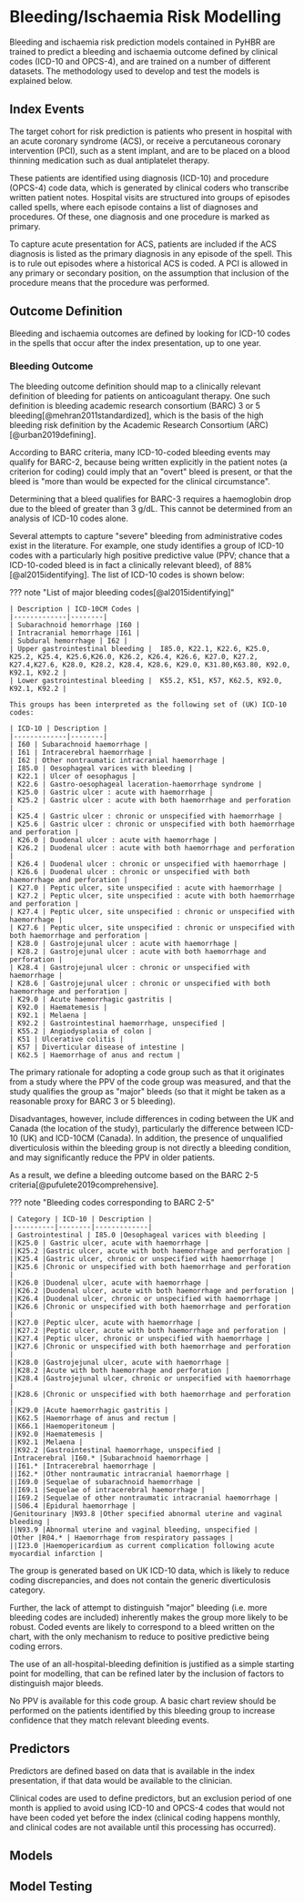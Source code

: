 # Bleeding/Ischaemia Risk Modelling

Bleeding and ischaemia risk prediction models contained in PyHBR are trained to predict a bleeding and ischaemia outcome defined by clinical codes (ICD-10 and OPCS-4), and are trained on a number of different datasets. The methodology used to develop and test the models is explained below.

## Index Events

The target cohort for risk prediction is patients who present in hospital with an acute coronary syndrome (ACS), or receive a percutaneous coronary intervention (PCI), such as a stent implant, and are to be placed on a blood thinning medication such as dual antiplatelet therapy. 

These patients are identified using diagnosis (ICD-10) and procedure (OPCS-4) code data, which is generated by clinical coders who transcribe written patient notes. Hospital visits are structured into groups of episodes called spells, where each episode contains a list of diagnoses and procedures. Of these, one diagnosis and one procedure is marked as primary.

To capture acute presentation for ACS, patients are included if the ACS diagnosis is listed as the primary diagnosis in any episode of the spell. This is to rule out episodes where a historical ACS is coded. A PCI is allowed in any primary or secondary position, on the assumption that inclusion of the procedure means that the procedure was performed.

## Outcome Definition

Bleeding and ischaemia outcomes are defined by looking for ICD-10 codes in the spells that occur after the index presentation, up to one year.

### Bleeding Outcome

The bleeding outcome definition should map to a clinically relevant definition of bleeding for patients on anticoagulant therapy. One such definition is bleeding academic research consortium (BARC) 3 or 5 bleeding[@mehran2011standardized], which is the basis of the high bleeding risk definition by the Academic Research Consortium (ARC)[@urban2019defining].

According to BARC criteria, many ICD-10-coded bleeding events may qualify for BARC-2, because being written explicitly in the patient notes (a criterion for coding) could imply that an "overt" bleed is present, or that the bleed is "more than would be expected for the clinical circumstance". 

Determining that a bleed qualifies for BARC-3 requires a haemoglobin drop due to the bleed of greater than 3 g/dL. This cannot be determined from an analysis of ICD-10 codes alone. 

Several attempts to capture "severe" bleeding from administrative codes exist in the literature. For example, one study identifies a group of ICD-10 codes with a particularly high positive predictive value (PPV; chance that a ICD-10-coded bleed is in fact a clinically relevant bleed), of 88%[@al2015identifying]. The list of ICD-10 codes is shown below:

??? note "List of major bleeding codes[@al2015identifying]"

    | Description | ICD-10CM Codes |
    |-------------|--------|
    | Subarachnoid hemorrhage |I60 |
    | Intracranial hemorrhage |I61 |
    | Subdural hemorrhage | I62 |
    | Upper gastrointestinal bleeding |  I85.0, K22.1, K22.6, K25.0, K25.2, K25.4, K25.6,K26.0, K26.2, K26.4, K26.6, K27.0, K27.2, K27.4,K27.6, K28.0, K28.2, K28.4, K28.6, K29.0, K31.80,K63.80, K92.0, K92.1, K92.2 |
    | Lower gastrointestinal bleeding |  K55.2, K51, K57, K62.5, K92.0, K92.1, K92.2 |

    This groups has been interpreted as the following set of (UK) ICD-10 codes:

    | ICD-10 | Description |
    |-------------|--------|
    | I60 | Subarachnoid haemorrhage |
    | I61 | Intracerebral haemorrhage |
    | I62 | Other nontraumatic intracranial haemorrhage |
    | I85.0 | Oesophageal varices with bleeding |
    | K22.1 | Ulcer of oesophagus |
    | K22.6 | Gastro-oesophageal laceration-haemorrhage syndrome |
    | K25.0 | Gastric ulcer : acute with haemorrhage |
    | K25.2 | Gastric ulcer : acute with both haemorrhage and perforation |
    | K25.4 | Gastric ulcer : chronic or unspecified with haemorrhage |
    | K25.6 | Gastric ulcer : chronic or unspecified with both haemorrhage and perforation |
    | K26.0 | Duodenal ulcer : acute with haemorrhage |
    | K26.2 | Duodenal ulcer : acute with both haemorrhage and perforation |
    | K26.4 | Duodenal ulcer : chronic or unspecified with haemorrhage |
    | K26.6 | Duodenal ulcer : chronic or unspecified with both haemorrhage and perforation |
    | K27.0 | Peptic ulcer, site unspecified : acute with haemorrhage |
    | K27.2 | Peptic ulcer, site unspecified : acute with both haemorrhage and perforation |
    | K27.4 | Peptic ulcer, site unspecified : chronic or unspecified with haemorrhage |
    | K27.6 | Peptic ulcer, site unspecified : chronic or unspecified with both haemorrhage and perforation |
    | K28.0 | Gastrojejunal ulcer : acute with haemorrhage |
    | K28.2 | Gastrojejunal ulcer : acute with both haemorrhage and perforation |
    | K28.4 | Gastrojejunal ulcer : chronic or unspecified with haemorrhage |
    | K28.6 | Gastrojejunal ulcer : chronic or unspecified with both haemorrhage and perforation |
    | K29.0 | Acute haemorrhagic gastritis |
    | K92.0 | Haematemesis |
    | K92.1 | Melaena |
    | K92.2 | Gastrointestinal haemorrhage, unspecified |
    | K55.2 | Angiodysplasia of colon |
    | K51 | Ulcerative colitis |
    | K57 | Diverticular disease of intestine |
    | K62.5 | Haemorrhage of anus and rectum |

The primary rationale for adopting a code group such as that it originates from a study where the PPV of the code group was measured, and that the study qualifies the group as "major" bleeds (so that it might be taken as a reasonable proxy for BARC 3 or 5 bleeding).

Disadvantages, however, include differences in coding between the UK and Canada (the location of the study), particularly the difference between ICD-10 (UK) and ICD-10CM (Canada). In addition, the presence of unqualified diverticulosis within the bleeding group is not directly a bleeding condition, and may significantly reduce the PPV in older patients.

As a result, we define a bleeding outcome based on the BARC 2-5 criteria[@pufulete2019comprehensive].

??? note "Bleeding codes corresponding to BARC 2-5"

    | Category | ICD-10 | Description |
    |----------|--------|-------------|
    | Gastrointestinal | I85.0 |Oesophageal varices with bleeding |  
    ||K25.0 | Gastric ulcer, acute with haemorrhage |
    ||K25.2 |Gastric ulcer, acute with both haemorrhage and perforation |
    ||K25.4 |Gastric ulcer, chronic or unspecified with haemorrhage |
    ||K25.6 |Chronic or unspecified with both haemorrhage and perforation |
    ||K26.0 |Duodenal ulcer, acute with haemorrhage |
    ||K26.2 |Duodenal ulcer, acute with both haemorrhage and perforation |
    ||K26.4 |Duodenal ulcer, chronic or unspecified with haemorrhage |
    ||K26.6 |Chronic or unspecified with both haemorrhage and perforation |
    ||K27.0 |Peptic ulcer, acute with haemorrhage |
    ||K27.2 |Peptic ulcer, acute with both haemorrhage and perforation |
    ||K27.4 |Peptic ulcer, chronic or unspecified with haemorrhage |
    ||K27.6 |Chronic or unspecified with both haemorrhage and perforation |
    ||K28.0 |Gastrojejunal ulcer, acute with haemorrhage |
    ||K28.2 |Acute with both haemorrhage and perforation |
    ||K28.4 |Gastrojejunal ulcer, chronic or unspecified with haemorrhage |
    ||K28.6 |Chronic or unspecified with both haemorrhage and perforation |
    ||K29.0 |Acute haemorrhagic gastritis |
    ||K62.5 |Haemorrhage of anus and rectum |
    ||K66.1 |Haemoperitoneum |
    ||K92.0 |Haematemesis |
    ||K92.1 |Melaena |
    ||K92.2 |Gastrointestinal haemorrhage, unspecified |
    |Intracerebral |I60.* |Subarachnoid haemorrhage |
    ||I61.* |Intracerebral haemorrhage |
    ||I62.* |Other nontraumatic intracranial haemorrhage |
    ||I69.0 |Sequelae of subarachnoid haemorrhage |
    ||I69.1 |Sequelae of intracerebral haemorrhage |
    ||I69.2 |Sequelae of other nontraumatic intracranial haemorrhage |
    ||S06.4 |Epidural haemorrhage |
    |Genitourinary |N93.8 |Other specified abnormal uterine and vaginal bleeding |
    ||N93.9 |Abnormal uterine and vaginal bleeding, unspecified |
    |Other |R04.* | Haemorrhage from respiratory passages |
    ||I23.0 |Haemopericardium as current complication following acute myocardial infarction |

The group is generated based on UK ICD-10 data, which is likely to reduce coding discrepancies, and does not contain the generic diverticulosis category. 

Further, the lack of attempt to distinguish "major" bleeding (i.e. more bleeding codes are included) inherently makes the group more likely to be robust. Coded events are likely to correspond to a bleed written on the chart, with the only mechanism to reduce to positive predictive being coding errors.

The use of an all-hospital-bleeding definition is justified as a simple starting point for modelling, that can be refined later by the inclusion of factors to distinguish major bleeds.

No PPV is available for this code group. A basic chart review should be performed on the patients identified by this bleeding group to increase confidence that they match relevant bleeding events.

## Predictors

Predictors are defined based on data that is available in the index presentation, if that data would be available to the clinician.

Clinical codes are used to define predictors, but an exclusion period of one month is applied to avoid using ICD-10 and OPCS-4 codes that would not have been coded yet before the index (clinical coding happens monthly, and clinical codes are not available until this processing has occurred). 

## Models

## Model Testing